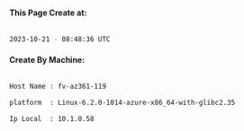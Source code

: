 
   
#### This Page Create at:

```bash

2023-10-21 - 08:48:36 UTC

```

#### Create By Machine:

```bash

Host Name : fv-az361-119

platform  : Linux-6.2.0-1014-azure-x86_64-with-glibc2.35

Ip Local  : 10.1.0.58

```

